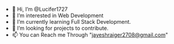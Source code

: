 - 👋 Hi, I’m @Lucifer1727
- 👀 I’m interested in Web Development
- 🌱 I’m currently learning Full Stack Development.
- 💞️ I’m looking for projects to contribute.
- 📫 You can Reach me Through "jayeshraiger2708@gmail.com"

<!---
Lucifer1727/Lucifer1727 is a ✨ special ✨ repository because its `README.md` (this file) appears on your GitHub profile.
You can click the Preview link to take a look at your changes.
--->
